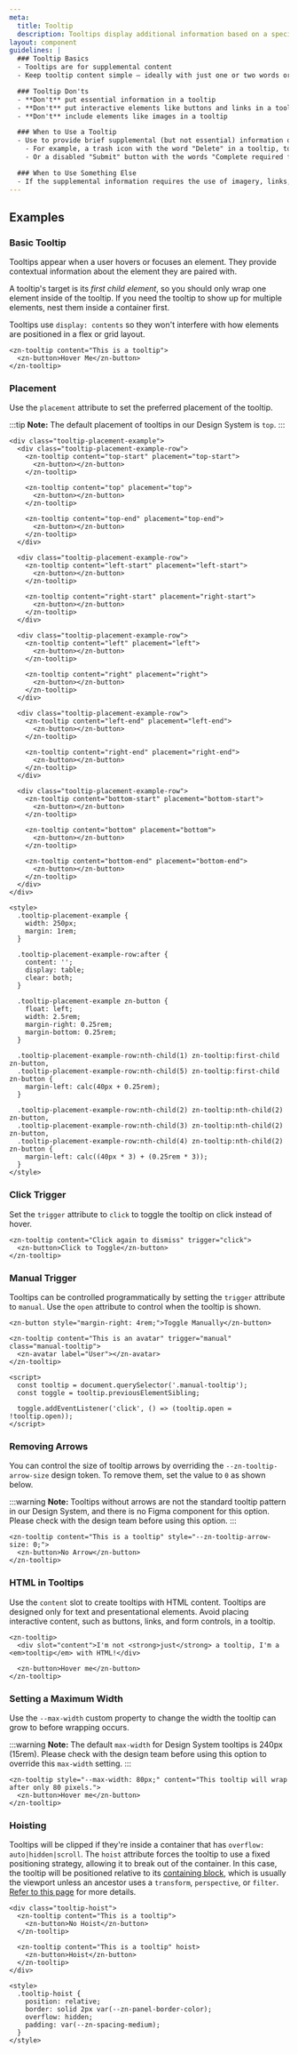 ```yaml
---
meta:
  title: Tooltip
  description: Tooltips display additional information based on a specific action.
layout: component
guidelines: |
  ### Tooltip Basics
  - Tooltips are for supplemental content
  - Keep tooltip content simple — ideally with just one or two words or a short phrase

  ### Tooltip Don'ts
  - **Don't** put essential information in a tooltip
  - **Don't** put interactive elements like buttons and links in a tooltip
  - **Don't** include elements like images in a tooltip

  ### When to Use a Tooltip
  - Use to provide brief supplemental (but not essential) information on hover
    - For example, a trash icon with the word "Delete" in a tooltip, to reinforce the purpose of the icon
    - Or a disabled "Submit" button with the words "Complete required fields" in a tooltip, to remind people why the button is disabled

  ### When to Use Something Else
  - If the supplemental information requires the use of imagery, links, or other interactions, consider a [Popup](/components/popup) or [Drawer](/components/drawer)
---
```


## Examples

### Basic Tooltip

Tooltips appear when a user hovers or focuses an element. They provide contextual information about the element they are paired with.

A tooltip's target is its _first child element_, so you should only wrap one element inside of the tooltip. If you need the tooltip to show up for multiple elements, nest them inside a container first.

Tooltips use `display: contents` so they won't interfere with how elements are positioned in a flex or grid layout.

```html:preview
<zn-tooltip content="This is a tooltip">
  <zn-button>Hover Me</zn-button>
</zn-tooltip>
```

### Placement

Use the `placement` attribute to set the preferred placement of the tooltip.

:::tip
**Note:** The default placement of tooltips in our Design System is `top`.
:::

```html:preview
<div class="tooltip-placement-example">
  <div class="tooltip-placement-example-row">
    <zn-tooltip content="top-start" placement="top-start">
      <zn-button></zn-button>
    </zn-tooltip>

    <zn-tooltip content="top" placement="top">
      <zn-button></zn-button>
    </zn-tooltip>

    <zn-tooltip content="top-end" placement="top-end">
      <zn-button></zn-button>
    </zn-tooltip>
  </div>

  <div class="tooltip-placement-example-row">
    <zn-tooltip content="left-start" placement="left-start">
      <zn-button></zn-button>
    </zn-tooltip>

    <zn-tooltip content="right-start" placement="right-start">
      <zn-button></zn-button>
    </zn-tooltip>
  </div>

  <div class="tooltip-placement-example-row">
    <zn-tooltip content="left" placement="left">
      <zn-button></zn-button>
    </zn-tooltip>

    <zn-tooltip content="right" placement="right">
      <zn-button></zn-button>
    </zn-tooltip>
  </div>

  <div class="tooltip-placement-example-row">
    <zn-tooltip content="left-end" placement="left-end">
      <zn-button></zn-button>
    </zn-tooltip>

    <zn-tooltip content="right-end" placement="right-end">
      <zn-button></zn-button>
    </zn-tooltip>
  </div>

  <div class="tooltip-placement-example-row">
    <zn-tooltip content="bottom-start" placement="bottom-start">
      <zn-button></zn-button>
    </zn-tooltip>

    <zn-tooltip content="bottom" placement="bottom">
      <zn-button></zn-button>
    </zn-tooltip>

    <zn-tooltip content="bottom-end" placement="bottom-end">
      <zn-button></zn-button>
    </zn-tooltip>
  </div>
</div>

<style>
  .tooltip-placement-example {
    width: 250px;
    margin: 1rem;
  }

  .tooltip-placement-example-row:after {
    content: '';
    display: table;
    clear: both;
  }

  .tooltip-placement-example zn-button {
    float: left;
    width: 2.5rem;
    margin-right: 0.25rem;
    margin-bottom: 0.25rem;
  }

  .tooltip-placement-example-row:nth-child(1) zn-tooltip:first-child zn-button,
  .tooltip-placement-example-row:nth-child(5) zn-tooltip:first-child zn-button {
    margin-left: calc(40px + 0.25rem);
  }

  .tooltip-placement-example-row:nth-child(2) zn-tooltip:nth-child(2) zn-button,
  .tooltip-placement-example-row:nth-child(3) zn-tooltip:nth-child(2) zn-button,
  .tooltip-placement-example-row:nth-child(4) zn-tooltip:nth-child(2) zn-button {
    margin-left: calc((40px * 3) + (0.25rem * 3));
  }
</style>
```

### Click Trigger

Set the `trigger` attribute to `click` to toggle the tooltip on click instead of hover.

```html:preview
<zn-tooltip content="Click again to dismiss" trigger="click">
  <zn-button>Click to Toggle</zn-button>
</zn-tooltip>
```

### Manual Trigger

Tooltips can be controlled programmatically by setting the `trigger` attribute to `manual`. Use the `open` attribute to control when the tooltip is shown.

```html:preview
<zn-button style="margin-right: 4rem;">Toggle Manually</zn-button>

<zn-tooltip content="This is an avatar" trigger="manual" class="manual-tooltip">
  <zn-avatar label="User"></zn-avatar>
</zn-tooltip>

<script>
  const tooltip = document.querySelector('.manual-tooltip');
  const toggle = tooltip.previousElementSibling;

  toggle.addEventListener('click', () => (tooltip.open = !tooltip.open));
</script>
```

### Removing Arrows

You can control the size of tooltip arrows by overriding the `--zn-tooltip-arrow-size` design token. To remove them, set the value to `0` as shown below.

:::warning
**Note:** Tooltips without arrows are not the standard tooltip pattern in our Design System, and there is no Figma component for this option. Please check with the design team before using this option.
:::

```html:preview
<zn-tooltip content="This is a tooltip" style="--zn-tooltip-arrow-size: 0;">
  <zn-button>No Arrow</zn-button>
</zn-tooltip>
```

<!-- To override it globally, set it in a root block in your stylesheet after the Shoelace stylesheet is loaded.

```css
:root {
  --zn-tooltip-arrow-size: 0;
}
``` -->

### HTML in Tooltips

Use the `content` slot to create tooltips with HTML content. Tooltips are designed only for text and presentational elements. Avoid placing interactive content, such as buttons, links, and form controls, in a tooltip.

```html:preview
<zn-tooltip>
  <div slot="content">I'm not <strong>just</strong> a tooltip, I'm a <em>tooltip</em> with HTML!</div>

  <zn-button>Hover me</zn-button>
</zn-tooltip>
```

### Setting a Maximum Width

Use the `--max-width` custom property to change the width the tooltip can grow to before wrapping occurs.

:::warning
**Note:** The default `max-width` for Design System tooltips is 240px (15rem). Please check with the design team before using this option to override this `max-width` setting.
:::

```html:preview
<zn-tooltip style="--max-width: 80px;" content="This tooltip will wrap after only 80 pixels.">
  <zn-button>Hover me</zn-button>
</zn-tooltip>
```

### Hoisting

Tooltips will be clipped if they're inside a container that has `overflow: auto|hidden|scroll`. The `hoist` attribute forces the tooltip to use a fixed positioning strategy, allowing it to break out of the container. In this case, the tooltip will be positioned relative to its [containing block](https://developer.mozilla.org/en-US/docs/Web/CSS/Containing_block#Identifying_the_containing_block), which is usually the viewport unless an ancestor uses a `transform`, `perspective`, or `filter`. [Refer to this page](https://developer.mozilla.org/en-US/docs/Web/CSS/position#fixed) for more details.

```html:preview
<div class="tooltip-hoist">
  <zn-tooltip content="This is a tooltip">
    <zn-button>No Hoist</zn-button>
  </zn-tooltip>

  <zn-tooltip content="This is a tooltip" hoist>
    <zn-button>Hoist</zn-button>
  </zn-tooltip>
</div>

<style>
  .tooltip-hoist {
    position: relative;
    border: solid 2px var(--zn-panel-border-color);
    overflow: hidden;
    padding: var(--zn-spacing-medium);
  }
</style>
```